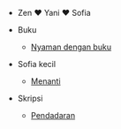 - Zen ❤️ Yani ❤️ Sofia

- Buku
  - [Nyaman dengan buku](/buku/nyaman-dengan-buku)
- Sofia kecil
  - [Menanti](/sofia-kecil/menanti "Menanti sang buah hati")
- Skripsi
  - [Pendadaran](/skripsi/pendadaran)